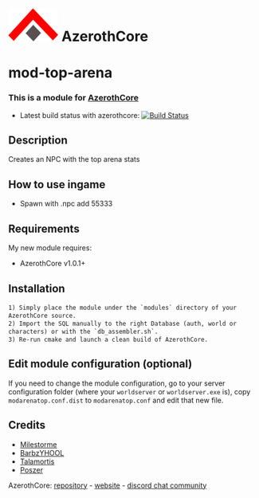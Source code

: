 ﻿# ![logo](https://raw.githubusercontent.com/azerothcore/azerothcore.github.io/master/images/logo-github.png) AzerothCore
# mod-top-arena
### This is a module for [AzerothCore](http://www.azerothcore.org)
- Latest build status with azerothcore: [![Build Status](https://travis-ci.org/azerothcore/mod-top-arena.svg?branch=master)](https://travis-ci.org/azerothcore/mod-top-arena)

## Description

Creates an NPC with the top arena stats


## How to use ingame

- Spawn with .npc add 55333

## Requirements

My new module requires:

- AzerothCore v1.0.1+


## Installation

```
1) Simply place the module under the `modules` directory of your AzerothCore source. 
2) Import the SQL manually to the right Database (auth, world or characters) or with the `db_assembler.sh`.
3) Re-run cmake and launch a clean build of AzerothCore.
```

## Edit module configuration (optional)

If you need to change the module configuration, go to your server configuration folder (where your `worldserver` or `worldserver.exe` is), copy `modarenatop.conf.dist` to `modarenatop.conf` and edit that new file.


## Credits

* [Milestorme](https://github.com/milestorme) 
* [BarbzYHOOL](https://github.com/barbzyhool)
* [Talamortis](https://github.com/talamortis)
* [Poszer](https://github.com/poszer)

AzerothCore: [repository](https://github.com/azerothcore) - [website](http://azerothcore.org/) - [discord chat community](https://discord.gg/PaqQRkd)
